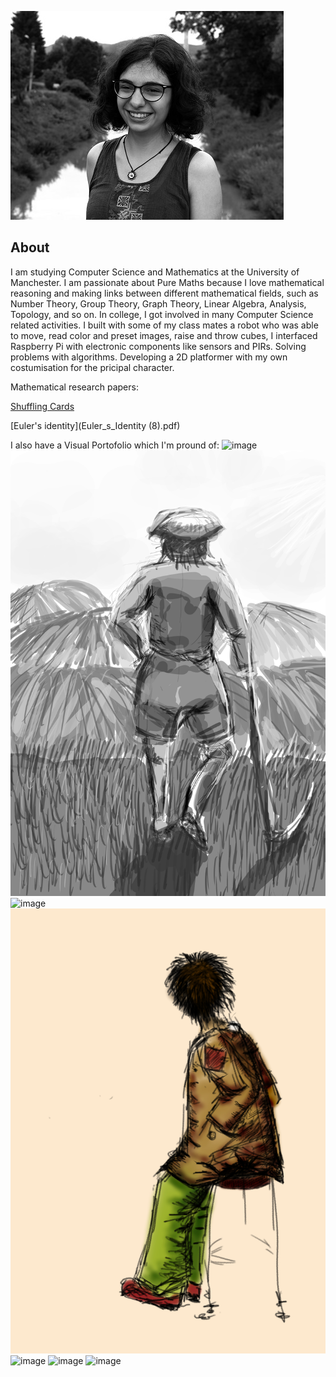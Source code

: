 ![image](DSC_0924.jpg)
## About
I am studying Computer Science and Mathematics at the University of Manchester. I am passionate about Pure Maths because I love mathematical reasoning and making links between different mathematical fields, such as Number Theory, Group Theory, Graph Theory, Linear Algebra, Analysis, Topology, and so on.
In college, I got involved in many Computer Science related activities. I built with some of my class mates a robot who was able to move, read color and preset images, raise and throw cubes, I interfaced Raspberry Pi with electronic components like sensors and PIRs. Solving problems with algorithms. Developing a 2D platformer with my own costumisation for the pricipal character.

Mathematical research papers:

[Shuffling Cards](ExplorationLab-ShufflingCards.pdf)

[Euler's identity](Euler_s_Identity (8).pdf)

I also have a Visual Portofolio which I'm pround of:
![image](luna.jpg) ![image](huh.jpg) ![image](fg.jpg)
![image](boschetarulcolor.jpg) ![image](dansatoare.jpg)
![image](lolol.jpg) ![image](crima2.jpg)
